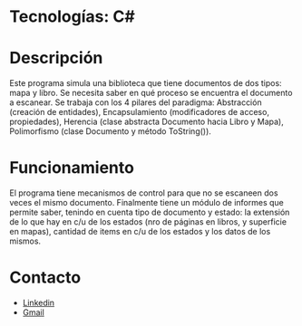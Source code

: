 # Tecnologías: C#
# Descripción
 Este programa simula una biblioteca que tiene documentos de dos tipos: mapa y libro. Se necesita saber en qué proceso se encuentra el documento a escanear.
 Se trabaja con los 4 pilares del paradigma: Abstracción (creación de entidades), Encapsulamiento (modificadores de acceso, propiedades), Herencia (clase abstracta Documento hacia Libro y Mapa), Polimorfismo (clase Documento y método ToString()).

# Funcionamiento
 El programa tiene mecanismos de control para que no se escaneen dos veces el mismo documento.
 Finalmente tiene un módulo de informes que permite saber, tenindo en cuenta tipo de documento y estado: la extensión de lo que hay en c/u de los estados (nro de páginas en libros, y superficie en mapas), cantidad de items en c/u de los estados y los datos de los mismos.

# Contacto
* [Linkedin](https://www.linkedin.com/in/santiago-perez-villa/)
* [Gmail](https://mail.google.com/mail/u/0/#inbox?compose=CllgCJfsdLDMXNwppWhSwFRZsjxsKhqPcfQCVFrgRgkWqPVxDWtmSrncgSzlpdzwZxKfFzCznNB)
